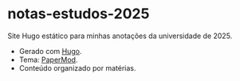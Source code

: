 # notas-estudos-2025 

Site Hugo estático para minhas anotações da universidade de 2025.

*   Gerado com [Hugo](https://gohugo.io/).
*   Tema: [PaperMod](https://github.com/adityatelange/hugo-PaperMod).
*   Conteúdo organizado por matérias.
